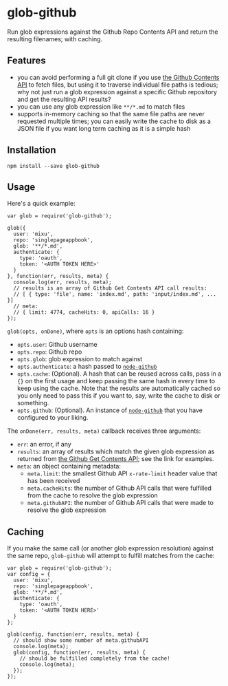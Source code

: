 # glob-github

Run glob expressions against the Github Repo Contents API and return the resulting filenames; with caching.

## Features

- you can avoid performing a full git clone if you use [the Github Contents API](https://developer.github.com/v3/repos/contents/) to fetch files, but using it to traverse individual file paths is tedious; why not just run a glob expression against a specific Github repository and get the resulting API results?
- you can use any glob expression like `**/*.md` to match files
- supports in-memory caching so that the same file paths are never requested multiple times; you can easily write the cache to disk as a JSON file if you want long term caching as it is a simple hash

## Installation

```
npm install --save glob-github
```

## Usage

Here's a quick example:

```
var glob = require('glob-github');

glob({
  user: 'mixu',
  repo: 'singlepageappbook',
  glob: '**/*.md',
  authenticate: {
    type: 'oauth',
    token: '<AUTH TOKEN HERE>'
  }
}, function(err, results, meta) {
  console.log(err, results, meta);
  // results is an array of Github Get Contents API call results:
  // [ { type: 'file', name: 'index.md', path: 'input/index.md', ... }]
  // meta:
  // { limit: 4774, cacheHits: 0, apiCalls: 16 }
});
```

`glob(opts, onDone)`, where `opts` is an options hash containing:

- `opts.user`: Github username
- `opts.repo`: Github repo
- `opts.glob`: glob expression to match against
- `opts.authenticate`: a hash passed to [`node-github`](https://github.com/mikedeboer/node-github#authentication)
- `opts.cache`: (Optional). A hash that can be reused across calls, pass in a `{}` on the first usage and keep passing the same hash in every time to keep using the cache. Note that the results are automatically cached so you only need to pass this if you want to, say, write the cache to disk or something.
- `opts.github`: (Optional). An instance of [`node-github`](https://github.com/mikedeboer/node-github) that you have configured to your liking.

The `onDone(err, results, meta)` callback receives three arguments:

- `err`: an error, if any
- `results`: an array of results which match the given glob expression as returned from [the Github Get Contents API](https://developer.github.com/v3/repos/contents/#get-contents); see the link for examples.
- `meta`: an object containing metadata:
  - `meta.limit`: the smallest Github API `x-rate-limit` header value that has been received
  - `meta.cacheHits`: the number of Github API calls that were fulfilled from the cache to resolve the glob expression
  - `meta.githubAPI`: the number of Github API calls that were made to resolve the glob expression

## Caching

If you make the same call (or another glob expression resolution) against the same repo, `glob-github` will attempt to fulfill matches from the cache:

```
var glob = require('glob-github');
var config = {
  user: 'mixu',
  repo: 'singlepageappbook',
  glob: '**/*.md',
  authenticate: {
    type: 'oauth',
    token: '<AUTH TOKEN HERE>'
  }
};

glob(config, function(err, results, meta) {
  // should show some number of meta.githubAPI
  console.log(meta);
  glob(config, function(err, results, meta) {
    // should be fulfilled completely from the cache!
    console.log(meta);
  });
});
```
